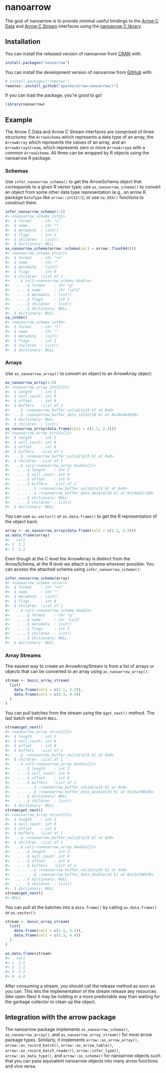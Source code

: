 
<!---
  Licensed to the Apache Software Foundation (ASF) under one
  or more contributor license agreements.  See the NOTICE file
  distributed with this work for additional information
  regarding copyright ownership.  The ASF licenses this file
  to you under the Apache License, Version 2.0 (the
  "License"); you may not use this file except in compliance
  with the License.  You may obtain a copy of the License at

    http://www.apache.org/licenses/LICENSE-2.0

  Unless required by applicable law or agreed to in writing,
  software distributed under the License is distributed on an
  "AS IS" BASIS, WITHOUT WARRANTIES OR CONDITIONS OF ANY
  KIND, either express or implied.  See the License for the
  specific language governing permissions and limitations
  under the License.
-->
<!-- README.md is generated from README.Rmd. Please edit that file -->

# nanoarrow

<!-- badges: start -->
<!-- badges: end -->

The goal of nanoarrow is to provide minimal useful bindings to the
[Arrow C Data](https://arrow.apache.org/docs/format/CDataInterface.html)
and [Arrow C
Stream](https://arrow.apache.org/docs/format/CStreamInterface.html)
interfaces using the [nanoarrow C
library](https://apache.github.io/arrow-nanoarrow/).

## Installation

You can install the released version of nanoarrow from
[CRAN](https://cran.r-project.org/) with:

``` r
install.packages("nanoarrow")
```

You can install the development version of nanoarrow from
[GitHub](https://github.com/) with:

``` r
# install.packages("remotes")
remotes::install_github("apache/arrow-nanoarrow/r")
```

If you can load the package, you’re good to go!

``` r
library(nanoarrow)
```

## Example

The Arrow C Data and Arrow C Stream interfaces are comprised of three
structures: the `ArrowSchema` which represents a data type of an array,
the `ArrowArray` which represents the values of an array, and an
`ArrowArrayStream`, which represents zero or more `ArrowArray`s with a
common `ArrowSchema`. All three can be wrapped by R objects using the
nanoarrow R package.

### Schemas

Use `infer_nanoarrow_schema()` to get the ArrowSchema object that
corresponds to a given R vector type; use `as_nanoarrow_schema()` to
convert an object from some other data type representation (e.g., an
arrow R package `DataType` like `arrow::int32()`); or use `na_XXX()`
functions to construct them.

``` r
infer_nanoarrow_schema(1:5)
#> <nanoarrow_schema int32>
#>  $ format    : chr "i"
#>  $ name      : chr ""
#>  $ metadata  : list()
#>  $ flags     : int 2
#>  $ children  : list()
#>  $ dictionary: NULL
as_nanoarrow_schema(arrow::schema(col1 = arrow::float64()))
#> <nanoarrow_schema struct>
#>  $ format    : chr "+s"
#>  $ name      : chr ""
#>  $ metadata  : list()
#>  $ flags     : int 0
#>  $ children  :List of 1
#>   ..$ col1:<nanoarrow_schema double>
#>   .. ..$ format    : chr "g"
#>   .. ..$ name      : chr "col1"
#>   .. ..$ metadata  : list()
#>   .. ..$ flags     : int 2
#>   .. ..$ children  : list()
#>   .. ..$ dictionary: NULL
#>  $ dictionary: NULL
na_int64()
#> <nanoarrow_schema int64>
#>  $ format    : chr "l"
#>  $ name      : chr ""
#>  $ metadata  : list()
#>  $ flags     : int 2
#>  $ children  : list()
#>  $ dictionary: NULL
```

### Arrays

Use `as_nanoarrow_array()` to convert an object to an ArrowArray object:

``` r
as_nanoarrow_array(1:5)
#> <nanoarrow_array int32[5]>
#>  $ length    : int 5
#>  $ null_count: int 0
#>  $ offset    : int 0
#>  $ buffers   :List of 2
#>   ..$ :<nanoarrow_buffer_validity[0 b] at 0x0>
#>   ..$ :<nanoarrow_buffer_data_int32[20 b] at 0x14e4bd638>
#>  $ dictionary: NULL
#>  $ children  : list()
as_nanoarrow_array(data.frame(col1 = c(1.1, 2.2)))
#> <nanoarrow_array struct[2]>
#>  $ length    : int 2
#>  $ null_count: int 0
#>  $ offset    : int 0
#>  $ buffers   :List of 1
#>   ..$ :<nanoarrow_buffer_validity[0 b] at 0x0>
#>  $ children  :List of 1
#>   ..$ col1:<nanoarrow_array double[2]>
#>   .. ..$ length    : int 2
#>   .. ..$ null_count: int 0
#>   .. ..$ offset    : int 0
#>   .. ..$ buffers   :List of 2
#>   .. .. ..$ :<nanoarrow_buffer_validity[0 b] at 0x0>
#>   .. .. ..$ :<nanoarrow_buffer_data_double[16 b] at 0x14e62ccb8>
#>   .. ..$ dictionary: NULL
#>   .. ..$ children  : list()
#>  $ dictionary: NULL
```

You can use `as.vector()` or `as.data.frame()` to get the R
representation of the object back:

``` r
array <- as_nanoarrow_array(data.frame(col1 = c(1.1, 2.2)))
as.data.frame(array)
#>   col1
#> 1  1.1
#> 2  2.2
```

Even though at the C level the ArrowArray is distinct from the
ArrowSchema, at the R level we attach a schema wherever possible. You
can access the attached schema using `infer_nanoarrow_schema()`:

``` r
infer_nanoarrow_schema(array)
#> <nanoarrow_schema struct>
#>  $ format    : chr "+s"
#>  $ name      : chr ""
#>  $ metadata  : list()
#>  $ flags     : int 0
#>  $ children  :List of 1
#>   ..$ col1:<nanoarrow_schema double>
#>   .. ..$ format    : chr "g"
#>   .. ..$ name      : chr "col1"
#>   .. ..$ metadata  : list()
#>   .. ..$ flags     : int 2
#>   .. ..$ children  : list()
#>   .. ..$ dictionary: NULL
#>  $ dictionary: NULL
```

### Array Streams

The easiest way to create an ArrowArrayStream is from a list of arrays
or objects that can be converted to an array using
`as_nanoarrow_array()`:

``` r
stream <- basic_array_stream(
  list(
    data.frame(col1 = c(1.1, 2.2)),
    data.frame(col1 = c(3.3, 4.4))
  )
)
```

You can pull batches from the stream using the `$get_next()` method. The
last batch will return `NULL`.

``` r
stream$get_next()
#> <nanoarrow_array struct[2]>
#>  $ length    : int 2
#>  $ null_count: int 0
#>  $ offset    : int 0
#>  $ buffers   :List of 1
#>   ..$ :<nanoarrow_buffer_validity[0 b] at 0x0>
#>  $ children  :List of 1
#>   ..$ col1:<nanoarrow_array double[2]>
#>   .. ..$ length    : int 2
#>   .. ..$ null_count: int 0
#>   .. ..$ offset    : int 0
#>   .. ..$ buffers   :List of 2
#>   .. .. ..$ :<nanoarrow_buffer_validity[0 b] at 0x0>
#>   .. .. ..$ :<nanoarrow_buffer_data_double[16 b] at 0x13af88b38>
#>   .. ..$ dictionary: NULL
#>   .. ..$ children  : list()
#>  $ dictionary: NULL
stream$get_next()
#> <nanoarrow_array struct[2]>
#>  $ length    : int 2
#>  $ null_count: int 0
#>  $ offset    : int 0
#>  $ buffers   :List of 1
#>   ..$ :<nanoarrow_buffer_validity[0 b] at 0x0>
#>  $ children  :List of 1
#>   ..$ col1:<nanoarrow_array double[2]>
#>   .. ..$ length    : int 2
#>   .. ..$ null_count: int 0
#>   .. ..$ offset    : int 0
#>   .. ..$ buffers   :List of 2
#>   .. .. ..$ :<nanoarrow_buffer_validity[0 b] at 0x0>
#>   .. .. ..$ :<nanoarrow_buffer_data_double[16 b] at 0x13af886f8>
#>   .. ..$ dictionary: NULL
#>   .. ..$ children  : list()
#>  $ dictionary: NULL
stream$get_next()
#> NULL
```

You can pull all the batches into a `data.frame()` by calling
`as.data.frame()` or `as.vector()`:

``` r
stream <- basic_array_stream(
  list(
    data.frame(col1 = c(1.1, 2.2)),
    data.frame(col1 = c(3.3, 4.4))
  )
)

as.data.frame(stream)
#>   col1
#> 1  1.1
#> 2  2.2
#> 3  3.3
#> 4  4.4
```

After consuming a stream, you should call the release method as soon as
you can. This lets the implementation of the stream release any
resources (like open files) it may be holding in a more predictable way
than waiting for the garbage collector to clean up the object.

## Integration with the arrow package

The nanoarrow package implements `as_nanoarrow_schema()`,
`as_nanoarrow_array()`, and `as_nanoarrow_array_stream()` for most arrow
package types. Similarly, it implements `arrow::as_arrow_array()`,
`arrow::as_record_batch()`, `arrow::as_arrow_table()`,
`arrow::as_record_batch_reader()`, `arrow::infer_type()`,
`arrow::as_data_type()`, and `arrow::as_schema()` for nanoarrow objects
such that you can pass equivalent nanoarrow objects into many arrow
functions and vice versa.
